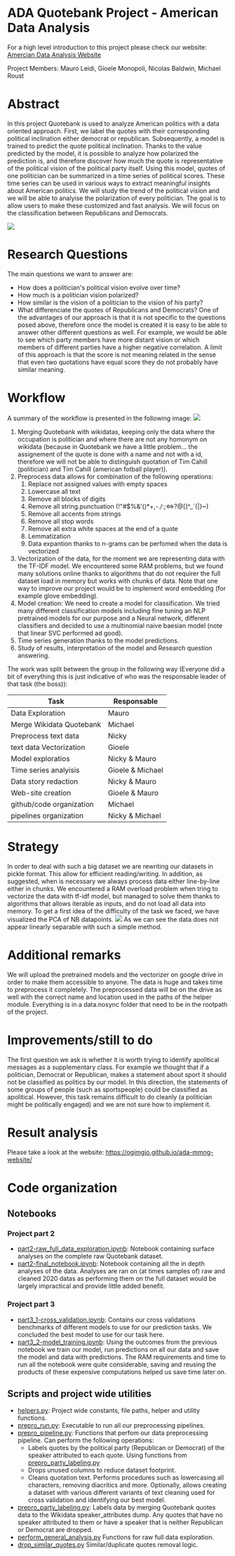 # ADA Quotebank Project - American Data Analysis
For a high level introduction to this project please check our website: [Amercian Data Analysis Website](https://ogimgio.github.io/ada-mmng-website/)

Project Members: Mauro Leidi, Gioele Monopoli, Nicolas Baldwin, Michael Roust

# Abstract
In this project Quotebank is used to analyze American politics with a data oriented approach. First, we label the quotes with their corresponding political inclination either democrat or republican.
Subsequently, a model is trained to predict the quote political inclination. Thanks to the value predicted by the model, it is possible to analyze how polarized the prediction is, and therefore discover how much the quote is representative of the political vision of the political party itself.
Using this model, quotes of one politician can be summarized in a time series of political scores. These time series can be used in various ways to extract meaningful insights about American politics. We will study the trend of the political vision and we will be able to analyise the polarization of every politician. The goal is to allow users to make these customized and fast analysis. We will focus on the classification between Republicans and Democrats.

![](media/TimeSerie.PNG)
# Research Questions
The main questions we want to answer are:
- How does a politician's political vision evolve over time?
- How much is a politician vision polarized?
- How similar is the vision of a politician to the vision of his party?
- What differenciate the quotes of Republicans and Democrats?
One of the advantages of our approach is that it is not specific to the questions posed above, therefore once the model is created it is easy to be able to answer other different questions as well. For example, we would be able to see which party members have more distant vision or which members of different parties have a higher negative correlation. A limit of this approach is that the score is not meaning related in the sense that even two quotations have equal score they do not probably have similar meaning.
# Workflow
A summary of the workflow is presented in the following image:
![](media/workflow.PNG)
1) Merging Quotebank with wikidatas, keeping only the data where the occupation is politician and where there are not any homonym on wikidata (because in Quotebank we have a little problem... the assignement of the quote is done with a name and not with a id, therefore we will not be able to distinguish quotation of Tim Cahill (politician) and Tim Cahill (american fotball player)).
2) Preprocess data allows for combination of the following operations:
   1) Replace not assigned values with empty spaces
   2) Lowercase all text
   3) Remove all blocks of digits
   4) Remove all string.punctuation (!"#$%&'()*+,-./:;<=>?@[]^_`{|}~)
   5) Remove all accents from strings
   6) Remove all stop words
   7) Remove all extra white spaces at the end of a quote
   8) Lemmatization
   9) Data expantion thanks to n-grams can be perfomed when the data is vectorized
3) Vectorization of the data, for the moment we are representing data with the TF-IDF model. We encountered some RAM problems, but we found many solutions online thanks to algorithms that do not requirer the full dataset load in memory but works with chunks of data. Note that one way to improve our project would be to implement word embedding (for example glove embedding).
4) Model creation: We need to create a model for classification. We tried many different classification models including fine tuning an NLP pretrained models for our purpose and a Neural network, different classifiers and decided to use a multinomial naive baesian model (note that linear SVC performed ad good).
5) Time series generation thanks to the model predictions.
6) Study of results, interpretation of the model and Research question answering.

The work was split between the group in the following way (Everyone did a bit of everything this is just indicative of who was the responsable leader of that task (the boss)):

Task                    |Responsable
------------------------|-------------
Data Exploration        |    Mauro
Merge Wikidata Quotebank|    Michael
Preprocess text data    |    Nicky
text data Vectorization |    Gioele
Model exploratios       | Nicky  & Mauro
Time series analyisis   | Gioele & Michael
Data story redaction    | Nicky & Mauro
Web-site creation       | Gioele & Mauro
github/code organization| Michael
pipelines organization  | Nicky & Michael

# Strategy
In order to deal with such a big dataset we are rewriting our datasets in pickle format. This allow for efficient reading/writing. In addition, as suggested, when is necessary we always process data either line-by-line either in chunks. We encountered a RAM overload problem when tring to vectorize the data with tf-idf model, but managed to solve them thanks to algorithms that allows iterable as inputs, and do not load all data into memory.
To get a first idea of the difficulty of the task we faced, we have visualized the PCA of NB datapoints.
![](media/pca.png)
As we can see the data does not appear linearly separable with such a simple method.
# Additional remarks
We will upload the pretrained models and the vectorizer on google drive in order to make them accessible to anyone. The data is huge and takes time to preprocess it completely. The preprocessed data will be on the drive as well with the correct name and location used in the paths of the helper module. Everything is in a data.nosync folder that need to be in the rootpath of the project.
# Improvements/still to do
The first question we ask is whether it is worth trying to identify apolitical messages as a supplementary class. For example we thought that if a politician, Democrat or Republican, makes a statement about sport it should not be classified as politics by our model. In this direction, the statements of some groups of people (such as sportspeople) could be classified as apolitical. However, this task remains difficult to do cleanly (a politician might be politically engaged) and we are not sure how to implement it.
# Result analysis
Please take a look at the website: https://ogimgio.github.io/ada-mmng-website/
# Code organization

## Notebooks

### Project part 2
- [part2-raw_full_data_exploration.ipynb](part2-raw_full_data_exploration.ipynb): Notebook containing surface analyses on the complete raw Quotebank dataset.
- [part2-final_notebook.ipynb](part2-final_notebook.ipynb): Notebook containing all the in depth analyses of the data. Analyses are ran on (at times samples of) raw and cleaned 2020 datas as performing them on the full dataset would be largely impractical and provide little added benefit.

### Project part 3

- [part3_1-cross_validation.ipynb](part3_1-cross_validation.ipynb): Contains our cross validations benchmarks of different models to use for our prediction tasks. We concluded the best model to use for our task here.
- [part3_2-model_training.ipynb](part3_2-model_training.ipynb): Using the outcomes from the previous notebook we train our model, run predictions on all our data and save the model and data with predictions. The RAM requirements and time to run all the notebook were quite considerable, saving and reusing the products of these expensive computations helped us save time later on.


## Scripts and project wide utilities
- [helpers.py](helpers.py): Project wide constants, file paths, helper and utility functions.
- [prepro_run.py](prepro_run.py): Executable to run all our preprocessing pipelines.
- [prepro_pipeline.py](prepro_pipeline.py): Functions that perfom our data preprocessing pipeline. Can perform the following operations:
  - Labels quotes by the political party (Republican or Democrat) of the speaker attributed to each quote. Using functions from [prepro_party_labeling.py](prepro_party_labeling.py)
  - Drops unused columns to reduce dataset footprint.
  - Cleans quotation text. Performs procedures such as lowercasing all characters, removing diacritics and more. Optionally, allows creating a dataset with various different variants of text cleaning used for cross validation and identifying our best model.
- [prepro_party_labeling.py](prepro_party_labeling.py): Labels data by merging Quotebank quotes data to the Wikidata speaker_attributes dump. Any quotes that have no speaker attributed to them or have a speaker that is neither Republican or Democrat are dropped.
- [perform_general_analysis.py](perform_general_analysis.py) Functions for raw full data exploration.
- [drop_similar_quotes.py](drop_similar_quotes.py) Similar/duplicate quotes removal logic.
